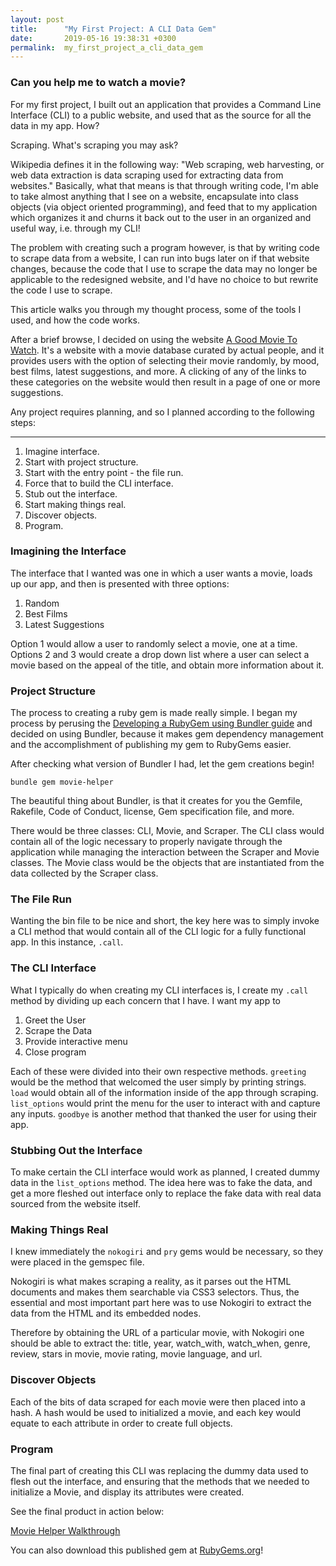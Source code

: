 ```yaml
---
layout: post
title:      "My First Project: A CLI Data Gem"
date:       2019-05-16 19:38:31 +0300
permalink:  my_first_project_a_cli_data_gem
---
```


### Can you help me to watch a movie?

For my first project, I built out an application that provides a Command Line Interface (CLI) to a public website, and used that as the source for all the data in my app. How?

Scraping. What's scraping you may ask? 

Wikipedia defines it in the following way: "Web scraping, web harvesting, or web data extraction is data scraping used for extracting data from websites." Basically, what that means is that through writing code, I'm able to take almost anything that I see on a website, encapsulate into class objects (via object oriented programming), and feed that to my application which organizes it and churns it back out to the user in an organized and useful way, i.e. through my CLI!

The problem with creating such a program however, is that by writing code to scrape data from a website, I can run into bugs later on if that website changes, because the code that I use to scrape the data may no longer be applicable to the redesigned website, and I'd have no choice to but rewrite the code I use to scrape.

This article walks you through my thought process, some of the tools I used, and how the code works.

After a brief browse, I decided on using the website [A Good Movie To Watch](https://agoodmovietowatch.com/). It's a website with a movie database curated by actual people, and it provides users with the option of selecting their movie randomly, by mood, best films,  latest suggestions, and more. A clicking of any of the links to these categories on the website would then result in a page of one or more suggestions.

Any project requires planning, and so I planned according to the following steps:

----------------

1. Imagine interface.
2. Start with project structure.
3. Start with the entry point - the file run.
4. Force that to build the CLI interface.
5. Stub out the interface.
6. Start making things real.
7. Discover objects.
8. Program.

### Imagining the Interface

The interface that I wanted was one in which a user wants a movie, loads up our app, and then is presented with three options: 

1. Random
2. Best Films
3. Latest Suggestions

Option 1 would allow a user to randomly select a movie, one at a time. Options 2 and 3 would create a drop down list where a user can select a movie based on the appeal of the title, and obtain more information about it.

### Project Structure

The process to creating a ruby gem is made really simple. I began my process by perusing the [Developing a RubyGem using Bundler guide](https://bundler.io/v1.13/guides/creating_gem) and decided on using Bundler, because it makes gem dependency management and the accomplishment of publishing my gem to RubyGems easier.

After checking what version of Bundler I had, let the gem creations begin!

`bundle gem movie-helper`

The beautiful thing about Bundler, is that it creates for you the Gemfile, Rakefile, Code of Conduct, license, Gem specification file, and more.

There would be three classes: CLI, Movie, and Scraper. The CLI class would contain all of the logic necessary to properly navigate through the application while managing the interaction between the Scraper and Movie classes. The Movie class would be the objects that are instantiated from the data collected by the Scraper class.

### The File Run

Wanting the bin file to be nice and short, the key here was to simply invoke a CLI method that would contain all of the CLI logic for a fully functional app. In this instance, `.call`.

### The CLI Interface

What I typically do when creating my CLI interfaces is, I create my `.call` method by dividing up each concern that I have. I want my app to

1. Greet the User
2. Scrape the Data
3. Provide interactive menu
4. Close program

Each of these were divided into their own respective methods. `greeting` would be the method that welcomed the user simply by printing strings.  `load` would obtain all of the information inside of the app through scraping. `list_options` would print the menu for the user to interact with and capture any inputs. `goodbye` is another method that thanked the user for using their app.

### Stubbing Out the Interface

To make certain the CLI interface would work as planned, I created dummy data in the `list_options` method. The idea here was to fake the data, and get a more fleshed out interface only to replace the fake data with real data sourced from the website itself.

### Making Things Real

I knew immediately the `nokogiri` and `pry` gems would be necessary, so they were placed in the gemspec file.

Nokogiri is what makes scraping a reality, as it parses out the HTML documents and makes them searchable via CSS3 selectors. Thus, the essential and most important part here was to use Nokogiri to extract the data from the HTML and its embedded nodes.

Therefore by obtaining the URL of a particular movie, with Nokogiri one should be able to extract the: title, year, watch_with, watch_when, genre, review, stars in movie, movie rating, movie language, and url.

### Discover Objects

Each of the bits of data scraped for each movie were then placed into a hash. A hash would be used to initialized a movie, and each key would equate to each attribute in order to create full objects.

### Program

The final part of creating this CLI was replacing the dummy data used to flesh out the interface, and ensuring that the methods that we needed to initialize a Movie, and display its attributes were created.

See the final product in action below:

[Movie Helper Walkthrough](https://youtu.be/GWNkktgsH7E)

You can also download this published gem at [RubyGems.org](https://rubygems.org/gems/movie_helper)!
